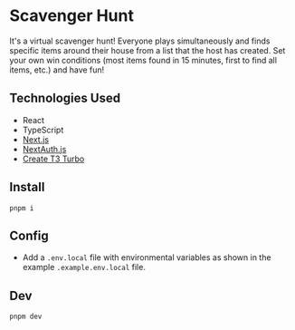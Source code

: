 # Scavenger Hunt

It's a virtual scavenger hunt! Everyone plays simultaneously and finds specific items around their house from a list that the host has created. Set your own win conditions (most items found in 15 minutes, first to find all items, etc.) and have fun!

## Technologies Used

- React
- TypeScript
- [Next.js](https://nextjs.org)
- [NextAuth.js](https://next-auth.js.org)
- [Create T3 Turbo](https://github.com/t3-oss/create-t3-turbo)

## Install

`pnpm i`

## Config

- Add a `.env.local` file with environmental variables as shown in the example `.example.env.local` file.

## Dev

`pnpm dev`
